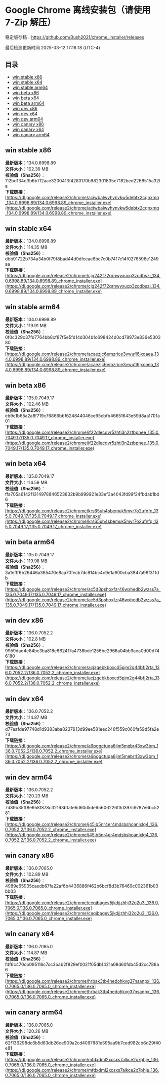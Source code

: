 # Google Chrome 离线安装包（请使用 7-Zip 解压）
稳定版存档：<https://github.com/Bush2021/chrome_installer/releases>

最后检测更新时间
2025-03-12 17:19:18 (UTC-4)

## 目录
* [win stable x86](https://github.com/Bush2021/chrome_installer?tab=readme-ov-file#win-stable-x86)
* [win stable x64](https://github.com/Bush2021/chrome_installer?tab=readme-ov-file#win-stable-x64)
* [win stable arm64](https://github.com/Bush2021/chrome_installer?tab=readme-ov-file#win-stable-arm64)
* [win beta x86](https://github.com/Bush2021/chrome_installer?tab=readme-ov-file#win-beta-x86)
* [win beta x64](https://github.com/Bush2021/chrome_installer?tab=readme-ov-file#win-beta-x64)
* [win beta arm64](https://github.com/Bush2021/chrome_installer?tab=readme-ov-file#win-beta-arm64)
* [win dev x86](https://github.com/Bush2021/chrome_installer?tab=readme-ov-file#win-dev-x86)
* [win dev x64](https://github.com/Bush2021/chrome_installer?tab=readme-ov-file#win-dev-x64)
* [win dev arm64](https://github.com/Bush2021/chrome_installer?tab=readme-ov-file#win-dev-arm64)
* [win canary x86](https://github.com/Bush2021/chrome_installer?tab=readme-ov-file#win-canary-x86)
* [win canary x64](https://github.com/Bush2021/chrome_installer?tab=readme-ov-file#win-canary-x64)
* [win canary arm64](https://github.com/Bush2021/chrome_installer?tab=readme-ov-file#win-canary-arm64)

## win stable x86
**最新版本**：134.0.6998.89  
**文件大小**：102.39 MB  
**校验值（Sha256）**：112bd134d3b6b7f2aae3200413f4283170b882301835e7182bed2268515a32fa  
**下载链接**：[https://dl.google.com/release2/chrome/aciwbalwyhynvkw5debtx2cqnxmq_134.0.6998.89/134.0.6998.89_chrome_installer.exe](https://dl.google.com/release2/chrome/aciwbalwyhynvkw5debtx2cqnxmq_134.0.6998.89/134.0.6998.89_chrome_installer.exe)  

## win stable x64
**最新版本**：134.0.6998.89  
**文件大小**：114.35 MB  
**校验值（Sha256）**：dbb91722b734a34b0f79f8bad44d0dfceae6bc7c0b7417c14f0276596e1249aa  
**下载链接**：[https://dl.google.com/release2/chrome/cjg242f72qrnwyxucp3zodbszi_134.0.6998.89/134.0.6998.89_chrome_installer.exe](https://dl.google.com/release2/chrome/cjg242f72qrnwyxucp3zodbszi_134.0.6998.89/134.0.6998.89_chrome_installer.exe)  

## win stable arm64
**最新版本**：134.0.6998.89  
**文件大小**：119.91 MB  
**校验值（Sha256）**：0f0c329c37fd7764bb8cf87f5e5fd14d304b1c698424d0cd78973e836e530380  
**下载链接**：[https://dl.google.com/release2/chrome/acaezjc6emzrice3vwufl6jxoaea_134.0.6998.89/134.0.6998.89_chrome_installer.exe](https://dl.google.com/release2/chrome/acaezjc6emzrice3vwufl6jxoaea_134.0.6998.89/134.0.6998.89_chrome_installer.exe)  

## win beta x86
**最新版本**：135.0.7049.17  
**文件大小**：102.46 MB  
**校验值（Sha256）**：eb9c1b65a2a8f719c76866bbf624844046ce65cbfb46651643e59d8aa1701a01  
**下载链接**：[https://dl.google.com/release2/chrome/if22dlecdvr5zhti3n2ztbpnee_135.0.7049.17/135.0.7049.17_chrome_installer.exe](https://dl.google.com/release2/chrome/if22dlecdvr5zhti3n2ztbpnee_135.0.7049.17/135.0.7049.17_chrome_installer.exe)  

## win beta x64
**最新版本**：135.0.7049.17  
**文件大小**：114.59 MB  
**校验值（Sha256）**：ffa705a6142f1314978846523832b9b999921e33ef3a4043fd99f24fbdab1bd6  
**下载链接**：[https://dl.google.com/release2/chrome/krs65uh4sbemuk5mvr7o2ufnfq_135.0.7049.17/135.0.7049.17_chrome_installer.exe](https://dl.google.com/release2/chrome/krs65uh4sbemuk5mvr7o2ufnfq_135.0.7049.17/135.0.7049.17_chrome_installer.exe)  

## win beta arm64
**最新版本**：135.0.7049.17  
**文件大小**：119.98 MB  
**校验值（Sha256）**：3a1efff6b26446a365470e8aa70fecb7dc614bc4c9e1a600cba3847a96f311db  
**下载链接**：[https://dl.google.com/release2/chrome/ac5d3pshoxfzr46wxhedb2wzss7a_135.0.7049.17/135.0.7049.17_chrome_installer.exe](https://dl.google.com/release2/chrome/ac5d3pshoxfzr46wxhedb2wzss7a_135.0.7049.17/135.0.7049.17_chrome_installer.exe)  

## win dev x86
**最新版本**：136.0.7052.2  
**文件大小**：102.8 MB  
**校验值（Sha256）**：9959dad4c84bc3ba818e6624f7a4738bde1256be2966a04bb9aea0d00d746180  
**下载链接**：[https://dl.google.com/release2/chrome/acjzgebkboxcd5pjm2g44bfj2rta_136.0.7052.2/136.0.7052.2_chrome_installer.exe](https://dl.google.com/release2/chrome/acjzgebkboxcd5pjm2g44bfj2rta_136.0.7052.2/136.0.7052.2_chrome_installer.exe)  

## win dev x64
**最新版本**：136.0.7052.2  
**文件大小**：114.87 MB  
**校验值（Sha256）**：d77eafde97748d1d9383aba8237913d99ee581eec246f559c060fa59d5fa2e73  
**下载链接**：[https://dl.google.com/release2/chrome/a6pggctuqa6jim5mebr43xw3bm_136.0.7052.2/136.0.7052.2_chrome_installer.exe](https://dl.google.com/release2/chrome/a6pggctuqa6jim5mebr43xw3bm_136.0.7052.2/136.0.7052.2_chrome_installer.exe)  

## win dev arm64
**最新版本**：136.0.7052.2  
**文件大小**：120.23 MB  
**校验值（Sha256）**：7d89b35ff8e958f878c32163b1afe6d60d5de65606226f3d397c9787e6bc5281  
**下载链接**：[https://dl.google.com/release2/chrome/j45ib5nr4er4mdsbshoanlxlg4_136.0.7052.2/136.0.7052.2_chrome_installer.exe](https://dl.google.com/release2/chrome/j45ib5nr4er4mdsbshoanlxlg4_136.0.7052.2/136.0.7052.2_chrome_installer.exe)  

## win canary x86
**最新版本**：136.0.7065.0  
**文件大小**：102.89 MB  
**校验值（Sha256）**：4989e65935caedb67fa22af6b4436886f462b6bcf8d3b76469c002361b03bb03  
**下载链接**：[https://dl.google.com/release2/chrome/ceqjbagev5jkdjjzhhj32o2u3i_136.0.7065.0/136.0.7065.0_chrome_installer.exe](https://dl.google.com/release2/chrome/ceqjbagev5jkdjjzhhj32o2u3i_136.0.7065.0/136.0.7065.0_chrome_installer.exe)  

## win canary x64
**最新版本**：136.0.7065.0  
**文件大小**：114.87 MB  
**校验值（Sha256）**：f4f6c470cb095116c7cc3bab2f829ef0021f05db1421a08d60fdb45d2cc788a6  
**下载链接**：[https://dl.google.com/release2/chrome/hrbak3tb4nedohkvg37nsanpxi_136.0.7065.0/136.0.7065.0_chrome_installer.exe](https://dl.google.com/release2/chrome/hrbak3tb4nedohkvg37nsanpxi_136.0.7065.0/136.0.7065.0_chrome_installer.exe)  

## win canary arm64
**最新版本**：136.0.7065.0  
**文件大小**：120.26 MB  
**校验值（Sha256）**：62f136298dc6b5d63db26ce909a2cd4067881e595aa9b7ced982cb6d29f40e81  
**下载链接**：[https://dl.google.com/release2/chrome/mfdxdml2xcsxs7alkce2x7phje_136.0.7065.0/136.0.7065.0_chrome_installer.exe](https://dl.google.com/release2/chrome/mfdxdml2xcsxs7alkce2x7phje_136.0.7065.0/136.0.7065.0_chrome_installer.exe)  

